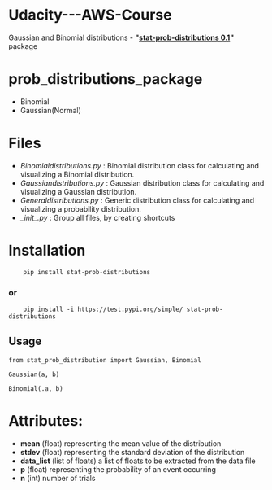 # Udacity---AWS-Course
Gaussian and Binomial distributions - **"<ins>stat-prob-distributions 0.1</ins>"** package

# prob_distributions_package
	
- Binomial
- Gaussian(Normal)
    
# Files

- *Binomialdistributions.py*  : Binomial distribution class for calculating and 
    visualizing a Binomial distribution.
- *Gaussiandistributions.py*  : Gaussian distribution class for calculating and 
	visualizing a Gaussian distribution.
- *Generaldistributions.py*   : Generic distribution class for calculating and 
		visualizing a probability distribution.
- *\__init__.py*           : Group all files, by creating shortcuts

# Installation
```
    pip install stat-prob-distributions
```
### or
```
    pip install -i https://test.pypi.org/simple/ stat-prob-distributions
```
    
## Usage
```from stat_prob_distribution import Gaussian, Binomial```

```Gaussian(a, b)```

```Binomial(.a, b)```
    
# Attributes:

- **mean**      (float) representing the mean value of the distribution
- **stdev**     (float) representing the standard deviation of the distribution
- **data_list** (list of floats) a list of floats to be extracted from the data file
- **p** 	(float) representing the probability of an event occurring
- **n** 	(int) number of trials
